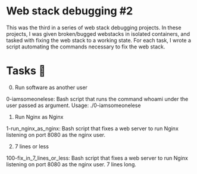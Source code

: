 # Web stack debugging #2

This was the third in a series of web stack debugging projects. In these projects, I was given broken/bugged webstacks in isolated containers, and tasked with fixing the web stack to a working state. For each task, I wrote a script automating the commands necessary to fix the web stack.

# Tasks 📃

0. Run software as another user

0-iamsomeonelese: Bash script that runs the command whoami under the user passed as argument.
Usage: ./0-iamsomeonelese <user>

1. Run Nginx as Nginx

1-run_nginx_as_nginx: Bash script that fixes a web server to run Nginx listening on port 8080 as the nginx user.

2. 7 lines or less

100-fix_in_7_lines_or_less: Bash script that fixes a web server to run Nginx listening on port 8080 as the nginx user.
7 lines long.

